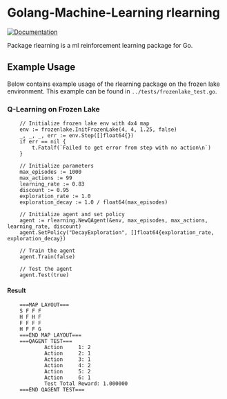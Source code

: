 # Golang-Machine-Learning rlearning

[![Documentation](https://img.shields.io/badge/documentation-GoDoc-blue.svg)](https://pkg.go.dev/github.com/thadUra/Golang-Machine-Learning/rlearning)

Package rlearning is a ml reinforcement learning package for Go.

## Example Usage

Below contains example usage of the rlearning package on the frozen lake environment. This example can be found in `../tests/frozenlake_test.go`.

### Q-Learning on Frozen Lake
```
    // Initialize frozen lake env with 4x4 map
	env := frozenlake.InitFrozenLake(4, 4, 1.25, false)
	_, _, _, err := env.Step([]float64{})
	if err == nil {
		t.Fatalf(`Failed to get error from step with no action\n`)
	}

	// Initialize parameters
	max_episodes := 1000
	max_actions := 99
	learning_rate := 0.83
	discount := 0.95
	exploration_rate := 1.0
	exploration_decay := 1.0 / float64(max_episodes)

	// Initialize agent and set policy
	agent := rlearning.NewQAgent(&env, max_episodes, max_actions, learning_rate, discount)
	agent.SetPolicy("DecayExploration", []float64{exploration_rate, exploration_decay})

	// Train the agent
	agent.Train(false)

	// Test the agent
	agent.Test(true)
```

#### Result
```
    ===MAP LAYOUT===
    S F F F 
    H F H F 
    F F F F 
    H F F G 
    ===END MAP LAYOUT===
    ===QAGENT TEST===
            Action     1: 2
            Action     2: 1
            Action     3: 1
            Action     4: 2
            Action     5: 2
            Action     6: 1
            Test Total Reward: 1.000000
    ===END QAGENT TEST===
```